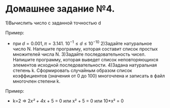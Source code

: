 # Домашнее задание №4.
1)Вычислить число c заданной точностью d

Пример:

- при $d = 0.001, π = 3.141.$    $10^{-1} ≤ d ≤10^{-10}$
2)Задайте натуральное число N. Напишите программу, которая составит список простых множителей числа N.
3)Задайте последовательность чисел. Напишите программу, которая выведет список неповторяющихся элементов исходной последовательности.
4)Задана натуральная степень k. Сформировать случайным образом список коэффициентов (значения от 0 до 100) многочлена и записать в файл многочлен степени k.

Пример:

- k=2 => 2*x² + 4*x + 5 = 0 или x² + 5 = 0 или 10*x² = 0
